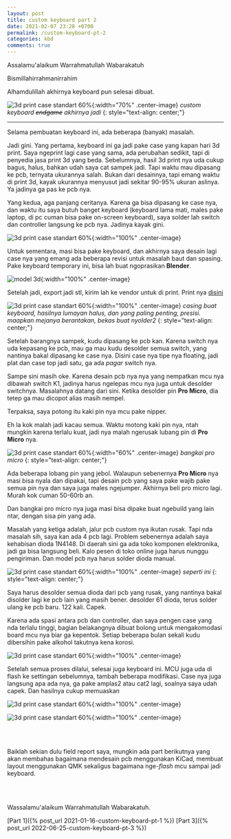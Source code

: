 ```yaml
---
layout: post
title: custom keyboard part 2
date: 2021-02-07 23:28 +0700
permalink: /custom-keyboard-pt-2
categories: kbd
comments: true
---
```

Assalamu'alaikum Warrahmatullah Wabarakatuh

Bismillahirrahmanirrahim

Alhamdulillah akhirnya keyboard pun selesai dibuat.

![3d print case standart 60%](/assets/img/custom-keyboard-03.jpg){:width="70%" .center-image}
*custom keyboard ~~endgame~~ akhirnya jadi*
{: style="text-align: center;"}

----------------

Selama pembuatan keyboard ini, ada beberapa (banyak) masalah.

Jadi gini. Yang pertama, keyboard ini ga jadi pake case yang kapan hari 3d print. Saya ngeprint lagi case yang sama, ada perubahan sedikit, tapi di penyedia jasa print 3d yang beda. Sebelumnya, hasil 3d print nya uda cukup bagus, halus, bahkan udah saya cat sampek jadi. Tapi waktu mau dipasang ke pcb, ternyata ukurannya salah. Bukan dari desainnya, tapi emang waktu di print 3d, kayak ukurannya menyusut jadi sekitar 90-95% ukuran aslinya. Ya jadinya ga pas ke pcb nya.

Yang kedua, aga panjang ceritanya. Karena ga bisa dipasang ke case nya, dan waktu itu saya butuh banget keyboard (keyboard lama mati, males pake laptop, di pc cuman bisa pake on-screen keyboard), saya solder lah switch dan controller langsung ke pcb nya. Jadinya kayak gini.

![3d print case standart 60%](/assets/img/custom-keyboard-nude.jpg){:width="100%" .center-image}

Untuk sementara, masi bisa pake keyboard, dan akhirnya saya desain lagi case nya yang emang ada beberapa revisi untuk masalah baut dan spasing. Pake keyboard temporary ini, bisa lah buat ngoprasikan **Blender**.

![model 3d](/assets/img/blender29new_keyboard_01.JPG){:width="100%" .center-image}

Setelah jadi, export jadi stl, kirim lah ke vendor untuk di print. Print nya [disini][tokped-cinta-print3d]

[tokped-cinta-print3d]:https://www.tokopedia.com/cinta3dprintshop/3d-print-pla-3d-printing-cetak-3-dimensi-biru

![3d print case standart 60%](/assets/img/custom-keyboard-04.jpg){:width="100%" .center-image}
*casing buat keyboard, hasilnya lumayan halus, dan yang paling penting, presisi. maapkan mejanya berantakan, bekas buat nyolder2*
{: style="text-align: center;"}

Setelah barangnya sampek, kudu dipasang ke pcb kan. Karena switch nya uda kepasang ke pcb, mau ga mau kudu desolder semua switch, yang nantinya bakal dipasang ke case nya. Disini case nya tipe nya floating, jadi plat dan case top jadi satu, ga ada *pagar* switch nya. 

Sampe sini masih oke. Karena desain pcb nya nya yang nempatkan mcu nya dibawah switch K1, jadinya harus ngelepas mcu nya juga untuk desolder switchnya. Masalahnya datang dari sini. Ketika desolder pin **Pro Micro**, dia tetep ga mau dicopot alias masih nempel.

Terpaksa, saya potong itu kaki pin nya mcu pake nipper.

Eh la kok malah jadi kacau semua. Waktu motong kaki pin nya, ntah mungkin karena terlalu kuat, jadi nya malah ngerusak lubang pin di **Pro Micro** nya. 

![3d print case standart 60%](/assets/img/bangkai-pro-micro.jpg){:width="60%" .center-image}
*bangkai pro micro*
{: style="text-align: center;"}

Ada beberapa lobang pin yang jebol. Walaupun sebenernya **Pro Micro** nya masi bisa nyala dan dipakai, tapi desain pcb yang saya pake wajib pake semua pin nya dan saya juga males ngejumper. Akhirnya beli pro micro lagi. Murah kok cuman 50-60rb an.

Dan bangkai pro micro nya juga masi bisa dipake buat ngebuild yang lain ntar, dengan sisa pin yang ada.

Masalah yang ketiga adalah, jalur pcb custom nya ikutan rusak. Tapi nda masalah sih, saya kan ada 4 pcb lagi. Problem sebenernya adalah saya kehabisan dioda 1N4148. Di daerah sini ga ada toko komponen elektronika, jadi ga bisa langsung beli. Kalo pesen di toko online juga harus nunggu pengiriman. Dan model pcb nya harus solder dioda manual.

![3d print case standart 60%](/assets/img/custom-pcb-02.jpg){:width="100%" .center-image}
*seperti ini*
{: style="text-align: center;"}

Saya harus desolder semua dioda dari pcb yang rusak, yang nantinya bakal disolder lagi ke pcb lain yang masih bener. desolder 61 dioda, terus solder ulang ke pcb baru. 122 kali. Capek.

Karena ada spasi antara pcb dan controller, dan saya pengen case yang nda terlalu tinggi, bagian belakangnya dibuat bolong untuk mengakomodasi board mcu nya biar ga kepentok. Setiap beberapa bulan sekali kudu dibersihin pake alkohol takutnya kena korosi.

![3d print case standart 60%](/assets/img/custom-keyboard-backside.jpg){:width="100%" .center-image}

Setelah semua proses dilalui, selesai juga keyboard ini. MCU juga uda di flash ke settingan sebelumnya, tambah beberapa modifikasi. Case nya juga langsung apa ada nya, ga pake amplas2 atau cat2 lagi, soalnya saya udah capek. Dan hasilnya cukup memuaskan

![3d print case standart 60%](/assets/img/custom-keyboard-05.jpg){:width="100%" .center-image}

![3d print case standart 60%](/assets/img/custom-keyboard-06.jpg){:width="100%" .center-image}

<br>
<br>

Baiklah sekian dulu field report saya, mungkin ada part berikutnya yang akan membahas bagaimana mendesain pcb menggunakan KiCad, membuat layout menggunakan QMK sekaligus bagaimana nge-*flash* mcu sampai jadi keyboard.

<br>
<br>

Wassalamu'alaikum Warrahmatullah Wabarakatuh.

[Part 1]({% post_url 2021-01-16-custom-keyboard-pt-1 %})
[Part 3]({% post_url 2022-06-25-custom-keyboard-pt-3 %})
